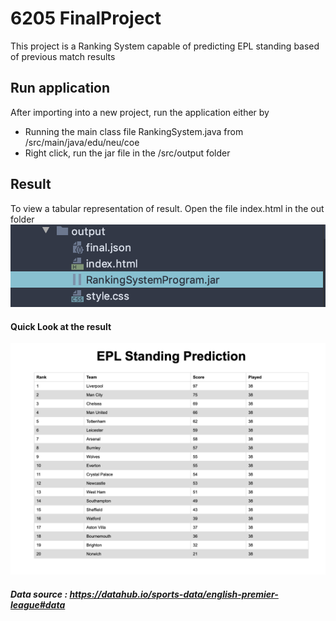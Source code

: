 # 6205 FinalProject

This project is a Ranking System capable of predicting EPL standing based of previous match results

## Run application
 
After importing into a new project, run the application either by 
* Running the main class file RankingSystem.java from /src/main/java/edu/neu/coe
* Right click, run the jar file in the /src/output folder

## Result 


To view a tabular representation of result. Open the file index.html in the out folder 
![out Folder Structure](Image/out.png)


#### Quick Look at the result 

![Result Image](Image/Result.png)

##### Data source : https://datahub.io/sports-data/english-premier-league#data 


